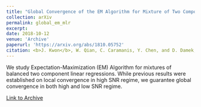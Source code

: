 ```yaml
---
title: "Global Convergence of the EM Algorithm for Mixture of Two Component Linear Regression"
collection: arXiv
permalink: global_em_mlr
excerpt: 
date: 2018-10-12
venue: 'Archive'
paperurl: 'https://arxiv.org/abs/1810.05752'
citation: <b>J. Kwon</b>, W. Qian, C. Caramanis, Y. Chen, and D. Damek, <b>&quot;Global Convergence of the EM Algorithm for Mixture of Two Component Linear Regression&quot;</b>, <i>Proceedings of the 32nd Annual Conference on Learning Theory (COLT) 2019.</i>
---
```


We study Expectation-Maximization (EM) Algorithm for mixtures of balanced two component linear regressions. While previous results were established on local convergence in high SNR regime, we guarantee global convergence in both high and low SNR regime. 

[Link to Archive](https://arxiv.org/abs/1810.05752)